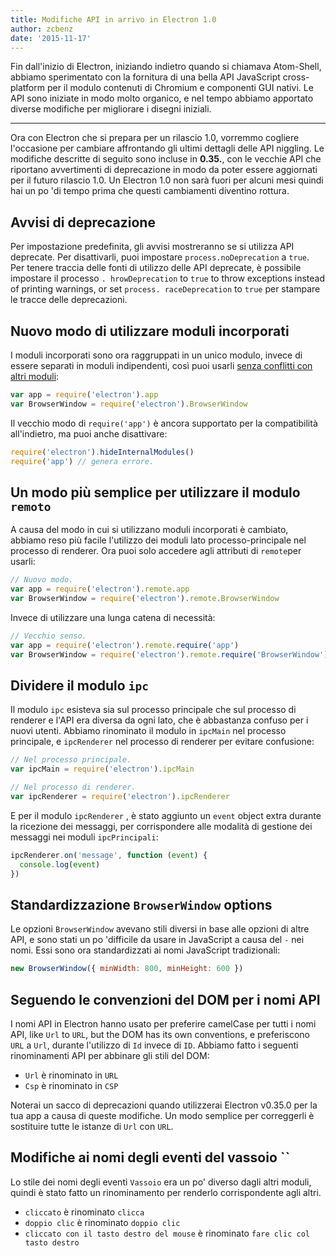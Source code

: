 ```yaml
---
title: Modifiche API in arrivo in Electron 1.0
author: zcbenz
date: '2015-11-17'
---
```


Fin dall'inizio di Electron, iniziando indietro quando si chiamava Atom-Shell, abbiamo sperimentato con la fornitura di una bella API JavaScript cross-platform per il modulo contenuti di Chromium e componenti GUI nativi. Le API sono iniziate in modo molto organico, e nel tempo abbiamo apportato diverse modifiche per migliorare i disegni iniziali.

---

Ora con Electron che si prepara per un rilascio 1.0, vorremmo cogliere l'occasione per cambiare affrontando gli ultimi dettagli delle API niggling. Le modifiche descritte di seguito sono incluse in **0.35.**, con le vecchie API che riportano avvertimenti di deprecazione in modo da poter essere aggiornati per il futuro rilascio 1.0. Un Electron 1.0 non sarà fuori per alcuni mesi quindi hai un po 'di tempo prima che questi cambiamenti diventino rottura.

## Avvisi di deprecazione

Per impostazione predefinita, gli avvisi mostreranno se si utilizza API deprecate. Per disattivarli, puoi impostare `process.noDeprecation` a `true`. Per tenere traccia delle fonti di utilizzo delle API deprecate, è possibile impostare il processo `. hrowDeprecation` to `true` to throw exceptions instead of printing warnings, or set `process. raceDeprecation` to `true` per stampare le tracce delle deprecazioni.

## Nuovo modo di utilizzare moduli incorporati

I moduli incorporati sono ora raggruppati in un unico modulo, invece di essere separati in moduli indipendenti, così puoi usarli [senza conflitti con altri moduli](https://github.com/electron/electron/issues/387):

```javascript
var app = require('electron').app
var BrowserWindow = require('electron').BrowserWindow
```

Il vecchio modo di `require('app')` è ancora supportato per la compatibilità all'indietro, ma puoi anche disattivare:

```javascript
require('electron').hideInternalModules()
require('app') // genera errore.
```

## Un modo più semplice per utilizzare il modulo `remoto`

A causa del modo in cui si utilizzano moduli incorporati è cambiato, abbiamo reso più facile l'utilizzo dei moduli lato processo-principale nel processo di renderer. Ora puoi solo accedere agli attributi di `remote`per usarli:

```javascript
// Nuovo modo.
var app = require('electron').remote.app
var BrowserWindow = require('electron').remote.BrowserWindow
```

Invece di utilizzare una lunga catena di necessità:

```javascript
// Vecchio senso.
var app = require('electron').remote.require('app')
var BrowserWindow = require('electron').remote.require('BrowserWindow')
```

## Dividere il modulo `ipc`

Il modulo `ipc` esisteva sia sul processo principale che sul processo di renderer e l'API era diversa da ogni lato, che è abbastanza confuso per i nuovi utenti. Abbiamo rinominato il modulo in `ipcMain` nel processo principale, e `ipcRenderer` nel processo di renderer per evitare confusione:

```javascript
// Nel processo principale.
var ipcMain = require('electron').ipcMain
```

```javascript
// Nel processo di renderer.
var ipcRenderer = require('electron').ipcRenderer
```

E per il modulo `ipcRenderer` , è stato aggiunto un `event` object extra durante la ricezione dei messaggi, per corrispondere alle modalità di gestione dei messaggi nei moduli `ipcPrincipali`:

```javascript
ipcRenderer.on('message', function (event) {
  console.log(event)
})
```

## Standardizzazione `BrowserWindow` options

Le opzioni `BrowserWindow` avevano stili diversi in base alle opzioni di altre API, e sono stati un po 'difficile da usare in JavaScript a causa del `-` nei nomi. Essi sono ora standardizzati ai nomi JavaScript tradizionali:

```javascript
new BrowserWindow({ minWidth: 800, minHeight: 600 })
```

## Seguendo le convenzioni del DOM per i nomi API

I nomi API in Electron hanno usato per preferire camelCase per tutti i nomi API, like `Url` to `URL`, but the DOM has its own conventions, e preferiscono `URL` a `Url`, durante l'utilizzo di `Id` invece di `ID`. Abbiamo fatto i seguenti rinominamenti API per abbinare gli stili del DOM:

* `Url` è rinominato in `URL`
* `Csp` è rinominato in `CSP`

Noterai un sacco di deprecazioni quando utilizzerai Electron v0.35.0 per la tua app a causa di queste modifiche. Un modo semplice per correggerli è sostituire tutte le istanze di `Url` con `URL`.

## Modifiche ai nomi degli eventi del vassoio ``

Lo stile dei nomi degli eventi `Vassoio` era un po' diverso dagli altri moduli, quindi è stato fatto un rinominamento per renderlo corrispondente agli altri.

* `cliccato` è rinominato `clicca`
* `doppio clic` è rinominato `doppio clic`
* `cliccato con il tasto destro del mouse` è rinominato `fare clic col tasto destro`


